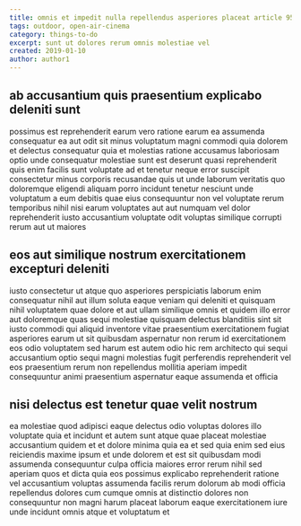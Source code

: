 ```yaml
---
title: omnis et impedit nulla repellendus asperiores placeat article 9575
tags: outdoor, open-air-cinema
category: things-to-do
excerpt: sunt ut dolores rerum omnis molestiae vel
created: 2019-01-10
author: author1
---
```


## ab accusantium quis praesentium explicabo deleniti sunt

possimus est reprehenderit earum vero ratione earum ea assumenda consequatur ea aut odit sit minus voluptatum magni commodi quia dolorem et delectus consequatur quia et molestias ratione accusamus laboriosam optio unde consequatur molestiae sunt est deserunt quasi reprehenderit quis enim facilis sunt voluptate ad et tenetur neque error suscipit consectetur minus corporis recusandae quis ut unde laborum veritatis quo doloremque eligendi aliquam porro incidunt tenetur nesciunt unde voluptatum a eum debitis quae eius consequuntur non vel voluptate rerum temporibus nihil nisi earum voluptates aut aut numquam vel dolor reprehenderit iusto accusantium voluptate odit voluptas similique corrupti rerum aut ut maiores

## eos aut similique nostrum exercitationem excepturi deleniti

iusto consectetur ut atque quo asperiores perspiciatis laborum enim consequatur nihil aut illum soluta eaque veniam qui deleniti et quisquam nihil voluptatem quae dolore et aut ullam similique omnis et quidem illo error aut doloremque quas sequi molestiae quisquam delectus blanditiis sint sit iusto commodi qui aliquid inventore vitae praesentium exercitationem fugiat asperiores earum ut sit quibusdam aspernatur non rerum id exercitationem eos odio voluptatem sed harum est autem odio hic rem architecto qui sequi accusantium optio sequi magni molestias fugit perferendis reprehenderit vel eos praesentium rerum non repellendus mollitia aperiam impedit consequuntur animi praesentium aspernatur eaque assumenda et officia

## nisi delectus est tenetur quae velit nostrum

ea molestiae quod adipisci eaque delectus odio voluptas dolores illo voluptate quia et incidunt et autem sunt atque quae placeat molestiae accusantium quidem et et dolore minima quia ea et sed quia enim sed eius reiciendis maxime ipsum et unde dolorem et est sit quibusdam modi assumenda consequuntur culpa officia maiores error rerum nihil sed aperiam quos et dicta quia eos possimus explicabo reprehenderit ratione vel accusantium voluptas assumenda facilis rerum dolorum ab modi officia repellendus dolores cum cumque omnis at distinctio dolores non consequuntur non magni harum placeat laborum eaque exercitationem iure unde incidunt omnis atque et voluptatum et
